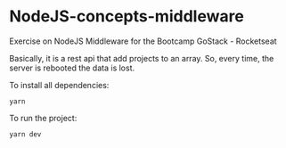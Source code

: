 # NodeJS-concepts-middleware
Exercise on NodeJS Middleware for the Bootcamp GoStack - Rocketseat

Basically, it is a rest api that add projects to an array. So, every time, the server is rebooted the data is lost.

To install all dependencies:

<code>yarn</code>

To run the project:

<code>yarn dev</code>
